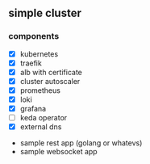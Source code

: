 ## simple cluster

### components
- [x] kubernetes
- [x] traefik
- [x] alb with certificate
- [x] cluster autoscaler
- [x] prometheus
- [x] loki
- [x] grafana
- [ ] keda operator
- [x] external dns
- sample rest app (golang or whatevs)
- sample websocket app

### 
